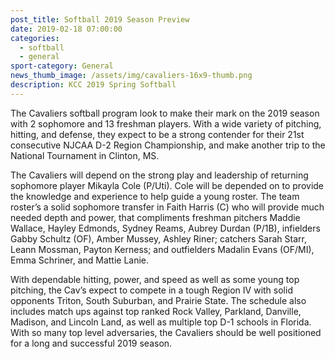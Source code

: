 ```yaml
---
post_title: Softball 2019 Season Preview
date: 2019-02-18 07:00:00
categories:
  - softball
  - general
sport-category: General
news_thumb_image: /assets/img/cavaliers-16x9-thumb.png
description: KCC 2019 Spring Softball
---
```


The Cavaliers softball program look to make their mark on the 2019 season with 2 sophomore and 13 freshman players. With a wide variety of pitching, hitting, and defense, they expect to be a strong contender for their 21st consecutive NJCAA D-2 Region Championship, and make another trip to the National Tournament in Clinton, MS.

The Cavaliers will depend on the strong play and leadership of returning sophomore player Mikayla Cole (P/Uti). Cole will be depended on to provide the knowledge and experience to help guide a young roster. The team roster’s a solid sophomore transfer in Faith Harris (C) who will provide much needed depth and power, that compliments freshman pitchers Maddie Wallace, Hayley Edmonds, Sydney Reams, Aubrey Durdan (P/1B), infielders Gabby Schultz (OF), Amber Mussey, Ashley Riner; catchers Sarah Starr, Leann Mossman, Payton Kerness; and outfielders Madalin Evans (OF/MI), Emma Schriner, and Mattie Lanie.

With dependable hitting, power, and speed as well as some young top pitching, the Cav’s expect to compete in a tough Region IV with solid opponents Triton, South Suburban, and Prairie State. The schedule also includes match ups against top ranked Rock Valley, Parkland, Danville, Madison, and Lincoln Land, as well as multiple top D-1 schools in Florida. With so many top level adversaries, the Cavaliers should be well positioned for a long and successful 2019 season.